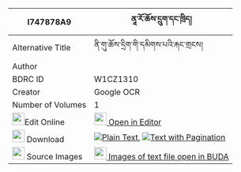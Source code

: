 |I747878A9|ནཱ་རོ་ཆོས་དྲུག་དང་ཁྲིད། 
| --- | --- 
|Alternative Title |ནི་གུ་ཆོས་དྲིག་གི་དམིགས་པའི་རྐང་གྲངས།
|Author | 
|BDRC ID | W1CZ1310
|Creator | Google OCR
|Number of Volumes| 1
|<img width="25" src="https://img.icons8.com/color/25/000000/edit-property.png">Edit Online| [<img width="25" src="https://avatars.githubusercontent.com/u/45091458?s=200&v=4"> Open in Editor](http://editor.openpecha.org/I747878A9)
|<img width="25" src="https://img.icons8.com/fluent/48/000000/download-2.png"/>  Download | [![](https://img.icons8.com/color/20/000000/txt.png)Plain Text](https://github.com/Openpecha/I747878A9/releases/download/v1/na_ro_cho_druk_dang_tri_plain_I747878A9.zip), [![](https://img.icons8.com/color/20/000000/txt.png)Text with Pagination](https://github.com/Openpecha/I747878A9/releases/download/v1/na_ro_cho_druk_dang_tri_pages_I747878A9.zip)
|<img width="25" src="https://img.icons8.com/plasticine/100/000000/pictures-folder.png"/>  Source Images | [<img width="25" src="https://library.bdrc.io/icons/BUDA-small.svg"> Images of text file open in BUDA](https://library.bdrc.io/show/bdr:W1CZ1310)